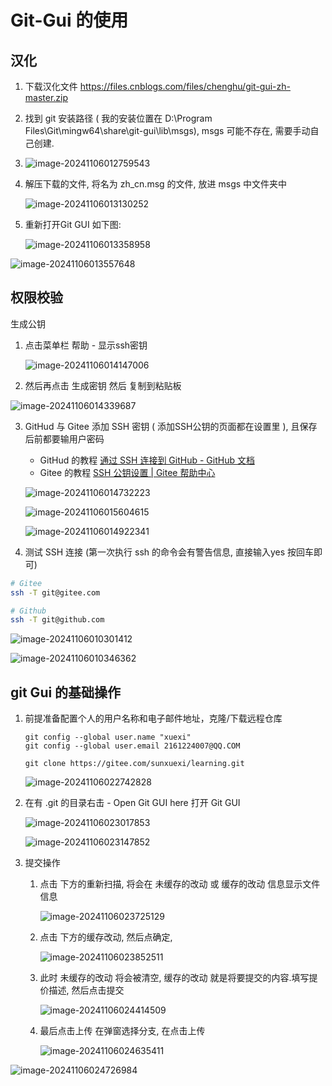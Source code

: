 # Git-Gui 的使用

## 汉化

1. 下载汉化文件 https://files.cnblogs.com/files/chenghu/git-gui-zh-master.zip

2. 找到 git 安装路径 ( 我的安装位置在 D:\Program Files\Git\mingw64\share\git-gui\lib\msgs), msgs 可能不存在, 需要手动自己创建.

3. ![image-20241106012759543](Git-Gui工具的使用.assets/image-20241106012759543.png)

4. 解压下载的文件, 将名为 zh_cn.msg 的文件, 放进 msgs 中文件夹中

   ![image-20241106013130252](Git-Gui工具的使用.assets/image-20241106013130252.png)

5. 重新打开Git GUI 如下图: 

   ![image-20241106013358958](Git-Gui工具的使用.assets/image-20241106013358958.png)

![image-20241106013557648](Git-Gui工具的使用.assets/image-20241106013557648.png)

## 权限校验

生成公钥

1. 点击菜单栏 帮助 - 显示ssh密钥

   ![image-20241106014147006](Git-Gui工具的使用.assets/image-20241106014147006.png)

2. 然后再点击 生成密钥 然后 复制到粘贴板

![image-20241106014339687](Git-Gui工具的使用.assets/image-20241106014339687.png)

3. GitHud 与 Gitee 添加 SSH 密钥  ( 添加SSH公钥的页面都在设置里 ), 且保存后前都要输用户密码

   -  GitHud  的教程 [通过 SSH 连接到 GitHub - GitHub 文档](https://docs.github.com/zh/authentication/connecting-to-github-with-ssh)
   -  Gitee  的教程 [SSH 公钥设置 | Gitee 帮助中心](https://help.gitee.com/base/account/SSH公钥设置)

   ![image-20241106014732223](Git-Gui工具的使用.assets/image-20241106014732223.png)

   ![image-20241106015604615](Git-Gui工具的使用.assets/image-20241106015604615.png)

   ![image-20241106014922341](Git-Gui工具的使用.assets/image-20241106014922341.png)

4. 测试 SSH 连接 (第一次执行 ssh 的命令会有警告信息, 直接输入yes 按回车即可)

```sh
# Gitee
ssh -T git@gitee.com

# Github
ssh -T git@github.com
```



![image-20241106010301412](Git-Gui工具的使用.assets/image-20241106010301412.png)

![image-20241106010346362](Git-Gui工具的使用.assets/image-20241106010346362.png)

## git Gui 的基础操作

1. 前提准备配置个人的用户名称和电子邮件地址，克隆/下载远程仓库

   ```shell
   git config --global user.name "xuexi"
   git config --global user.email 2161224007@QQ.COM
   
   git clone https://gitee.com/sunxuexi/learning.git
   ```

   ![image-20241106022742828](Git-Gui工具的使用.assets/image-20241106022742828.png)

2. 在有 .git 的目录右击 - Open Git GUI here 打开 Git GUI

   ![image-20241106023017853](Git-Gui工具的使用.assets/image-20241106023017853.png)

   ![image-20241106023147852](Git-Gui工具的使用.assets/image-20241106023147852.png)

3. 提交操作

   1. 点击 下方的重新扫描, 将会在 未缓存的改动 或 缓存的改动 信息显示文件信息

      ![image-20241106023725129](Git-Gui工具的使用.assets/image-20241106023725129.png)

   2. 点击 下方的缓存改动, 然后点确定, 

      ![image-20241106023852511](Git-Gui工具的使用.assets/image-20241106023852511.png) 

   3. 此时 未缓存的改动 将会被清空, 缓存的改动 就是将要提交的内容.填写提价描述, 然后点击提交

      ![image-20241106024414509](Git-Gui工具的使用.assets/image-20241106024414509.png)

   4. 最后点击上传 在弹窗选择分支,  在点击上传

      ![image-20241106024635411](Git-Gui工具的使用.assets/image-20241106024635411.png)

![image-20241106024726984](Git-Gui工具的使用.assets/image-20241106024726984.png)